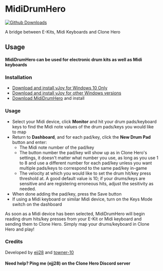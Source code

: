 # MidiDrumHero
[![Github Downloads](https://img.shields.io/github/downloads/ejj28/mididrumhero/total.svg)](https://github.com/ejj28/mididrumhero/releases/latest)

 A bridge between E-Kits, Midi Keyboards and Clone Hero

## Usage
#### MidiDrumHero can be used for electronic drum kits as well as Midi keyboards

### Installation
- [Download and install vJoy for Windows 10 Only](https://github.com/jshafer817/vJoy/releases)
- [Download and install vJoy for other Windows versions](https://github.com/shauleiz/vJoy/releases)
- [Download MidiDrumHero](https://github.com/ejj28/mididrumhero/releases/latest) and install

### Usage
- Select your Midi device, click **Monitor** and hit your drum pads/keyboard keys to find the Midi note values of the drum pads/keys you would like to map
- Return to **Dashboard**, and for each pad/key, click the **New Drum Pad** button and enter:
    - The Midi note number of the pad/key
    - The button number the pad/key will show up as in Clone Hero's settings, it doesn't matter what number you use, as long as you use 1 to 8 and use a different number for each pad/key unless you want multiple pads/keys to correspond to the same pad/key in-game
    - The velocity at which you would like to set the drum hit/key press threshold at. A good default value is 10; if your drums/keys are sensitive and are registering erroneous hits, adjust the sesitivity as needed.
- When done adding the pad/key, press the Save button
- If using a Midi keyboard or similar Midi device, turn on the Keys Mode switch on the dashboard

As soon as a Midi device has been selected, MidiDrumHero will begin reading drum hits/key presses from your E-Kit or Midi keyboard and sending them to Clone Hero. Simply map your drums/keyboard in Clone Hero and play!

### Credits
Developed by [ejj28](https://github.com/ejj28) and [towner-10](https://github.com/towner-10)

#### Need help? Ping me (ejj28) on the Clone Hero Discord server
